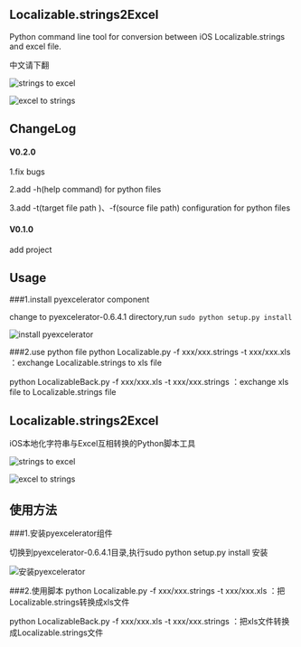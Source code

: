 ## Localizable.strings2Excel
Python command line tool for conversion between iOS Localizable.strings and excel file.

中文请下翻

![strings to excel](https://github.com/CatchZeng/Localizable.strings2Excel/blob/master/imgs/stoe.jpg)  


![excel to strings](https://github.com/CatchZeng/Localizable.strings2Excel/blob/master/imgs/etos.jpg)  

## ChangeLog

#### V0.2.0 

1.fix bugs

2.add -h(help command) for python files

3.add -t(target file path )、-f(source file path) configuration for python files

#### V0.1.0 

add project


## Usage

###1.install pyexcelerator component

change to pyexcelerator-0.6.4.1 directory,run ``` sudo python setup.py install ```

![install pyexcelerator](https://github.com/CatchZeng/Localizable.strings2Excel/blob/master/imgs/installpy.jpg)

###2.use python file
python Localizable.py -f xxx/xxx.strings -t xxx/xxx.xls ：exchange Localizable.strings to xls file

python LocalizableBack.py -f xxx/xxx.xls -t xxx/xxx.strings  ：exchange xls file to Localizable.strings file

## Localizable.strings2Excel
iOS本地化字符串与Excel互相转换的Python脚本工具

![strings to excel](https://github.com/CatchZeng/Localizable.strings2Excel/blob/master/imgs/stoe.jpg)  


![excel to strings](https://github.com/CatchZeng/Localizable.strings2Excel/blob/master/imgs/etos.jpg)  


## 使用方法

###1.安装pyexcelerator组件

切换到pyexcelerator-0.6.4.1目录,执行sudo python setup.py install 安装

![安装pyexcelerator](https://github.com/CatchZeng/Localizable.strings2Excel/blob/master/imgs/installpy.jpg)

###2.使用脚本
python Localizable.py -f xxx/xxx.strings -t xxx/xxx.xls  ：把Localizable.strings转换成xls文件

python LocalizableBack.py -f xxx/xxx.xls -t xxx/xxx.strings  ：把xls文件转换成Localizable.strings文件
